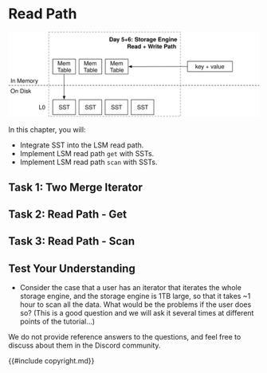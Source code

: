 # Read Path

![Chapter Overview](./lsm-tutorial/week1-05-overview.svg)

In this chapter, you will:

* Integrate SST into the LSM read path.
* Implement LSM read path `get` with SSTs.
* Implement LSM read path `scan` with SSTs.

## Task 1: Two Merge Iterator

## Task 2: Read Path - Get

## Task 3: Read Path - Scan

## Test Your Understanding

* Consider the case that a user has an iterator that iterates the whole storage engine, and the storage engine is 1TB large, so that it takes ~1 hour to scan all the data. What would be the problems if the user does so? (This is a good question and we will ask it several times at different points of the tutorial...)

We do not provide reference answers to the questions, and feel free to discuss about them in the Discord community.

{{#include copyright.md}}
